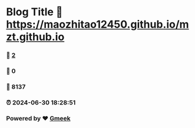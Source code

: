 # Blog Title :link: https://maozhitao12450.github.io/mzt.github.io 
### :page_facing_up: [2](https://maozhitao12450.github.io/mzt.github.io/tag.html) 
### :speech_balloon: 0 
### :hibiscus: 8137 
### :alarm_clock: 2024-06-30 18:28:51 
### Powered by :heart: [Gmeek](https://github.com/Meekdai/Gmeek)
